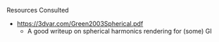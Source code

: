 Resources Consulted
 * https://3dvar.com/Green2003Spherical.pdf
    - A good writeup on spherical harmonics rendering for (some) GI